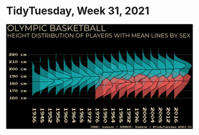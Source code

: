 # TidyTuesday, Week 31, 2021

![](https://raw.githubusercontent.com/pyykkojuha/tidytuesday/main/R/2021_31/TIDY_2021_31.png)  
